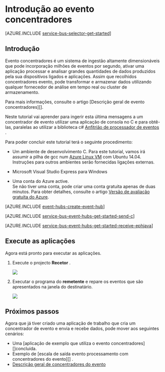 <properties
    pageTitle="Introdução ao evento concentradores no C | Microsoft Azure"
    description="Siga este tutorial para começar a utilizar o Azure evento concentradores; enviar eventos por C e recebê-los no Java utilizando o anfitrião de processador de eventos."
    services="event-hubs"
    documentationCenter=""
    authors="jtaubensee"
    manager="timlt"
    editor=""/>

<tags
    ms.service="event-hubs"
    ms.workload="na"
    ms.tgt_pltfrm="c"
    ms.devlang="csharp"
    ms.topic="article"
    ms.date="09/27/2016"
    ms.author="jotaub;sethm"/>

# <a name="get-started-with-event-hubs"></a>Introdução ao evento concentradores

[AZURE.INCLUDE [service-bus-selector-get-started](../../includes/service-bus-selector-get-started.md)]

## <a name="introduction"></a>Introdução

Evento concentradores é um sistema de ingestão altamente dimensionáveis que pode incorporação milhões de eventos por segundo, ativar uma aplicação processar e analisar grandes quantidades de dados produzidos pela sua dispositivos ligados e aplicações. Assim que recolhidos concentradores evento, pode transformar e armazenar dados utilizando qualquer fornecedor de análise em tempo real ou cluster de armazenamento.

Para mais informações, consulte o artigo [Descrição geral de evento concentradores][].

Neste tutorial vai aprender para ingerir esta última mensagens a um concentrador de evento utilizar uma aplicação de consola no C e para obtê-las, paralelas ao utilizar a biblioteca c# [Anfitrião de processador de eventos][] .

Para poder concluir este tutorial terá o seguinte procedimento:

+ Um ambiente de desenvolvimento C. Para este tutorial, vamos irá assumir a pilha de gcc num [Azure Linux VM](../virtual-machines/virtual-machines-linux-quick-create-cli.md) com Ubuntu 14.04. Instruções para outros ambientes serão fornecidas ligações externas.

+ Microsoft Visual Studio Express para Windows

+ Uma conta do Azure active. <br/>Se não tiver uma conta, pode criar uma conta gratuita apenas de duas minutos. Para obter detalhes, consulte o artigo <a href="http://azure.microsoft.com/pricing/free-trial/?WT.mc_id=A0E0E5C02&amp;returnurl=http%3A%2F%2Fazure.microsoft.com%2Fen-us%2Fdevelop%2Fmobile%2Ftutorials%2Fget-started%2F" target="_blank">Versão de avaliação gratuita do Azure</a>.

[AZURE.INCLUDE [event-hubs-create-event-hub](../../includes/event-hubs-create-event-hub.md)]

[AZURE.INCLUDE [service-bus-event-hubs-get-started-send-c](../../includes/service-bus-event-hubs-get-started-send-c.md)]

[AZURE.INCLUDE [service-bus-event-hubs-get-started-receive-ephjava](../../includes/service-bus-event-hubs-get-started-receive-ephjava.md)]

## <a name="run-the-applications"></a>Execute as aplicações

Agora está pronto para executar as aplicações.

1.  Execute o projecto **Recetor** .

    ![][21]

2.  Executar o programa do **remetente** e repare os eventos que são apresentados na janela do destinatário.

    ![][24]

## <a name="next-steps"></a>Próximos passos

Agora que já tiver criado uma aplicação de trabalho que cria um concentrador de evento e envia e recebe dados, pode mover aos seguintes cenários:

- Uma [aplicação de exemplo que utiliza o evento concentradores][]concluída.
- Exemplo de [escala de saída evento processamento com concentradores do evento][] .
- [Descrição geral de concentradores do evento][]

<!-- Images. -->
[21]: ./media/event-hubs-c-ephjava-getstarted/ephjava.png
[24]: ./media/event-hubs-c-ephjava-getstarted/receive-eph-c.png

<!-- Links -->
[Azure classic portal]: https://manage.windowsazure.com/
[Anfitrião de processador de eventos]: https://www.nuget.org/packages/Microsoft.Azure.ServiceBus.EventProcessorHost
[Descrição geral de concentradores do evento]: event-hubs-overview.md
[aplicação de exemplo que utiliza concentradores de evento]: https://code.msdn.microsoft.com/Service-Bus-Event-Hub-286fd097
[Dimensionar saída evento processamento com concentradores de evento]: https://code.msdn.microsoft.com/Service-Bus-Event-Hub-45f43fc3
